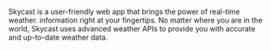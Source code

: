 Skycast is a user-friendly web app that brings the power of real-time weather.
information right at your fingertips. No matter where you are in the world, Skycast uses advanced weather APIs to provide you with accurate and up-to-date weather data.
